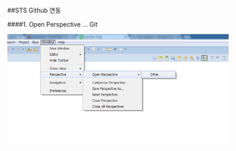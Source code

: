 ##STS Github 연동

####1. Open Perspective  ... Git

![Alt text](https://github.com/diffth/spingboot-war/blob/master/readmeImg/g01.png)